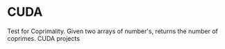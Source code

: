 CUDA
====

Test for Coprimality.
Given two arrays of number's, returns the number of coprimes.
CUDA projects
